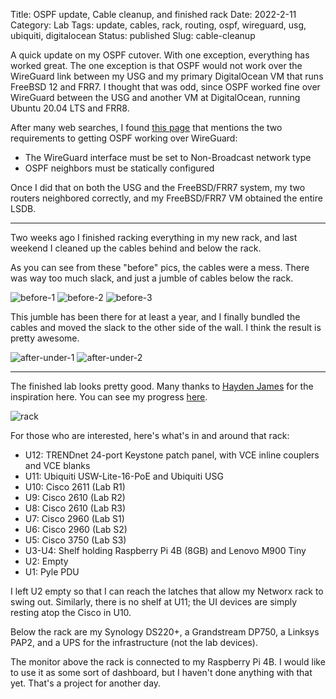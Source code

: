 Title: OSPF update, Cable cleanup, and finished rack
Date: 2022-2-11
Category: Lab
Tags: update, cables, rack, routing, ospf, wireguard, usg, ubiquiti, digitalocean
Status: published
Slug: cable-cleanup

A quick update on my OSPF cutover.  With one exception, everything has worked great.
The one exception is that OSPF would not work over the WireGuard link between my USG
and my primary DigitalOcean VM that runs FreeBSD 12 and FRR7.  I thought that was odd,
since OSPF worked fine over WireGuard between the USG and another VM at DigitalOcean,
running Ubuntu 20.04 LTS and FRR8.

After many web searches, I found [this page](https://docs.netgate.com/pfsense/en/latest/vpn/wireguard/routing.html)
that mentions the two requirements to getting OSPF working over WireGuard:

* The WireGuard interface must be set to Non-Broadcast network type
* OSPF neighbors must be statically configured

Once I did that on both the USG and the FreeBSD/FRR7 system, my two routers neighbored
correctly, and my FreeBSD/FRR7 VM obtained the entire LSDB.

---

Two weeks ago I finished racking everything in my new rack, and last weekend I
cleaned up the cables behind and below the rack.

As you can see from these "before" pics, the cables were a mess.  There was
way too much slack, and just a jumble of cables below the rack.

![before-1](/images/lab/before-1.jpg)
![before-2](/images/lab/before-2.jpg)
![before-3](/images/lab/before-3.jpg)

This jumble has been there for at least a year, and I finally bundled the cables and
moved the slack to the other side of the wall.  I think the result is pretty awesome.

![after-under-1](/images/lab/after-under-1.jpg)
![after-under-2](/images/lab/after-under-2.jpg)

---

The finished lab looks pretty good.  Many thanks to [Hayden James](https://haydenjames.io/home-lab-beginners-guide-hardware/)
for the inspiration here.  You can see my progress [here](/tag/rack/).

![rack](/images/lab/rack.jpg)

For those who are interested, here's what's in and around that rack:

* U12: TRENDnet 24-port Keystone patch panel, with VCE inline couplers and VCE blanks
* U11: Ubiquiti USW-Lite-16-PoE and Ubiquiti USG
* U10: Cisco 2611 (Lab R1)
* U9: Cisco 2610 (Lab R2)
* U8: Cisco 2610 (Lab R3)
* U7: Cisco 2960 (Lab S1)
* U6: Cisco 2960 (Lab S2)
* U5: Cisco 3750 (Lab S3)
* U3-U4: Shelf holding Raspberry Pi 4B (8GB) and Lenovo M900 Tiny
* U2: Empty
* U1: Pyle PDU

I left U2 empty so that I can reach the latches that allow my Networx rack to swing out.
Similarly, there is no shelf at U11; the UI devices are simply resting atop the Cisco in U10.

Below the rack are my Synology DS220+, a Grandstream DP750, a Linksys PAP2, and a UPS for the
infrastructure (not the lab devices).

The monitor above the rack is connected to my Raspberry Pi 4B.  I would like to use it as
some sort of dashboard, but I haven't done anything with that yet.  That's a project for
another day.

